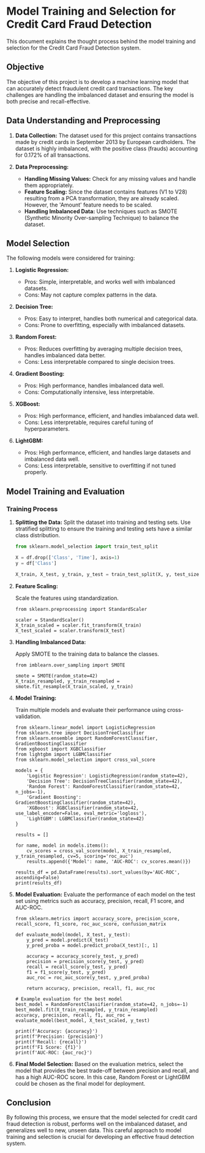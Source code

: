 # Model Training and Selection for Credit Card Fraud Detection

This document explains the thought process behind the model training and selection for the Credit Card Fraud Detection system.

## Objective

The objective of this project is to develop a machine learning model that can accurately detect fraudulent credit card transactions. The key challenges are handling the imbalanced dataset and ensuring the model is both precise and recall-effective.

## Data Understanding and Preprocessing

1. **Data Collection:**
   The dataset used for this project contains transactions made by credit cards in September 2013 by European cardholders. The dataset is highly imbalanced, with the positive class (frauds) accounting for 0.172% of all transactions.

2. **Data Preprocessing:**
   - **Handling Missing Values:** Check for any missing values and handle them appropriately. 
   - **Feature Scaling:** Since the dataset contains features (V1 to V28) resulting from a PCA transformation, they are already scaled. However, the 'Amount' feature needs to be scaled.
   - **Handling Imbalanced Data:** Use techniques such as SMOTE (Synthetic Minority Over-sampling Technique) to balance the dataset.

## Model Selection

The following models were considered for training:

1. **Logistic Regression:**
   - Pros: Simple, interpretable, and works well with imbalanced datasets.
   - Cons: May not capture complex patterns in the data.

2. **Decision Tree:**
   - Pros: Easy to interpret, handles both numerical and categorical data.
   - Cons: Prone to overfitting, especially with imbalanced datasets.

3. **Random Forest:**
   - Pros: Reduces overfitting by averaging multiple decision trees, handles imbalanced data better.
   - Cons: Less interpretable compared to single decision trees.

4. **Gradient Boosting:**
   - Pros: High performance, handles imbalanced data well.
   - Cons: Computationally intensive, less interpretable.

5. **XGBoost:**
   - Pros: High performance, efficient, and handles imbalanced data well.
   - Cons: Less interpretable, requires careful tuning of hyperparameters.

6. **LightGBM:**
   - Pros: High performance, efficient, and handles large datasets and imbalanced data well.
   - Cons: Less interpretable, sensitive to overfitting if not tuned properly.

## Model Training and Evaluation

### Training Process

1. **Splitting the Data:**
   Split the dataset into training and testing sets. Use stratified splitting to ensure the training and testing sets have a similar class distribution.

   ```python
   from sklearn.model_selection import train_test_split

   X = df.drop(['Class', 'Time'], axis=1)
   y = df['Class']

   X_train, X_test, y_train, y_test = train_test_split(X, y, test_size=0.2, random_state=42, stratify=y)
   ```

2. **Feature Scaling:**

    Scale the features using standardization.

    ```
    from sklearn.preprocessing import StandardScaler

    scaler = StandardScaler()
    X_train_scaled = scaler.fit_transform(X_train)
    X_test_scaled = scaler.transform(X_test)
    ```
3. **Handling Imbalanced Data:**

    Apply SMOTE to the training data to balance the classes.

    ```
    from imblearn.over_sampling import SMOTE

    smote = SMOTE(random_state=42)
    X_train_resampled, y_train_resampled = smote.fit_resample(X_train_scaled, y_train)
    ```

4. **Model Training:**

    Train multiple models and evaluate their performance using cross-validation.

    ``` 
    from sklearn.linear_model import LogisticRegression
    from sklearn.tree import DecisionTreeClassifier
    from sklearn.ensemble import RandomForestClassifier, GradientBoostingClassifier
    from xgboost import XGBClassifier
    from lightgbm import LGBMClassifier
    from sklearn.model_selection import cross_val_score

    models = {
        'Logistic Regression': LogisticRegression(random_state=42),
        'Decision Tree': DecisionTreeClassifier(random_state=42),
        'Random Forest': RandomForestClassifier(random_state=42, n_jobs=-1),
        'Gradient Boosting': GradientBoostingClassifier(random_state=42),
        'XGBoost': XGBClassifier(random_state=42, use_label_encoder=False, eval_metric='logloss'),
        'LightGBM': LGBMClassifier(random_state=42)
    }

    results = []

    for name, model in models.items():
        cv_scores = cross_val_score(model, X_train_resampled, y_train_resampled, cv=5, scoring='roc_auc')
        results.append({'Model': name, 'AUC-ROC': cv_scores.mean()})

    results_df = pd.DataFrame(results).sort_values(by='AUC-ROC', ascending=False)
    print(results_df)

    ```

5. **Model Evaluation:**
    Evaluate the performance of each model on the test set using metrics such as accuracy, precision, recall, F1 score, and AUC-ROC.

    ```
    from sklearn.metrics import accuracy_score, precision_score, recall_score, f1_score, roc_auc_score, confusion_matrix

    def evaluate_model(model, X_test, y_test):
        y_pred = model.predict(X_test)
        y_pred_proba = model.predict_proba(X_test)[:, 1]

        accuracy = accuracy_score(y_test, y_pred)
        precision = precision_score(y_test, y_pred)
        recall = recall_score(y_test, y_pred)
        f1 = f1_score(y_test, y_pred)
        auc_roc = roc_auc_score(y_test, y_pred_proba)

        return accuracy, precision, recall, f1, auc_roc

    # Example evaluation for the best model
    best_model = RandomForestClassifier(random_state=42, n_jobs=-1)
    best_model.fit(X_train_resampled, y_train_resampled)
    accuracy, precision, recall, f1, auc_roc = evaluate_model(best_model, X_test_scaled, y_test)

    print(f'Accuracy: {accuracy}')
    print(f'Precision: {precision}')
    print(f'Recall: {recall}')
    print(f'F1 Score: {f1}')
    print(f'AUC-ROC: {auc_roc}')
    ```

6. **Final Model Selection:**
    Based on the evaluation metrics, select the model that provides the best trade-off between precision and recall, and has a high AUC-ROC score. In this case, Random Forest or LightGBM could be chosen as the final model for deployment.

## Conclusion
By following this process, we ensure that the model selected for credit card fraud detection is robust, performs well on the imbalanced dataset, and generalizes well to new, unseen data. This careful approach to model training and selection is crucial for developing an effective fraud detection system.